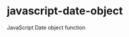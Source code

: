 # javascript-date-object
JavaScript Date object function
 <script>
       var date= new Date();
       document.write(date+"<br>");

         var year=date.getFullYear();
         document.write(year+"<br>");
         var month=date.getMonth();
         document.write(month+"<br>");
         var currentDate= date.getUTCDate();
         document.write(currentDate+"<br>");
         var currentDate= date.setHours();
         document.write(currentDate+"<br>");
         var currentDate= date.setUTCMinutes();
         document.write(currentDate);
    </script>
